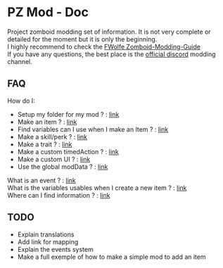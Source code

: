 # PZ Mod - Doc
Project zomboid modding set of information. It is not very complete or detailed for the moment but it is only the beginning.  
I highly recommend to check the [FWolfe Zomboid-Modding-Guide](https://github.com/FWolfe/Zomboid-Modding-Guide#required-tools-software)  
If you have any questions, the best place is the [official discord](https://discord.com/invite/theindiestone) modding channel.

## FAQ
How do I:
- Setup my folder for my mod ? : [link](https://github.com/FWolfe/Zomboid-Modding-Guide/blob/master/structure/README.md)  
- Make an item ? : [link](https://github.com/FWolfe/Zomboid-Modding-Guide/blob/master/scripts/README.md)  
- Find variables can I use when I make an Item ? : [link](https://github.com/MrBounty/PZ-Mod---Doc/blob/main/Items%20variables.md)  
- Make a skill/perk ? : [link](https://github.com/MrBounty/PZ-Mod---Doc/blob/main/How%20to%20make%20a%20custom%20skill%20or%20perk.md)  
- Make a trait ? : [link](https://github.com/MrBounty/PZ-Mod---Doc/blob/main/How%20to%20make%20a%20custom%20trait.md)  
- Make a custom timedAction ? : [link](https://github.com/MrBounty/PZ-Mod---Doc/blob/main/How%20to%20make%20a%20custom%20timed%20actions.md)  
- Make a custom UI ? : [link](https://github.com/MrBounty/PZ-Mod---Doc/blob/main/Make%20an%20custom%20UI.md)  
- Use the global modData ? : [link](https://github.com/MrBounty/PZ-Mod---Doc/blob/main/How%20to%20use%20global%20modData.md)  


What is an event ? : [link](https://github.com/MrBounty/PZ-Mod---Doc/blob/main/Event%20logic.md)  
What is the variables usables when I create a new item ? : [link](https://github.com/MrBounty/PZ-Mod---Doc/blob/main/Items%20variables.md)  
Where can I find information ? : [link](https://github.com/MrBounty/PZ-Mod---Doc/blob/main/Useful%20links.md)  


## TODO
* Explain translations
* Add link for mapping
* Explain the events system
* Make a full exemple of how to make a simple mod to add an item
